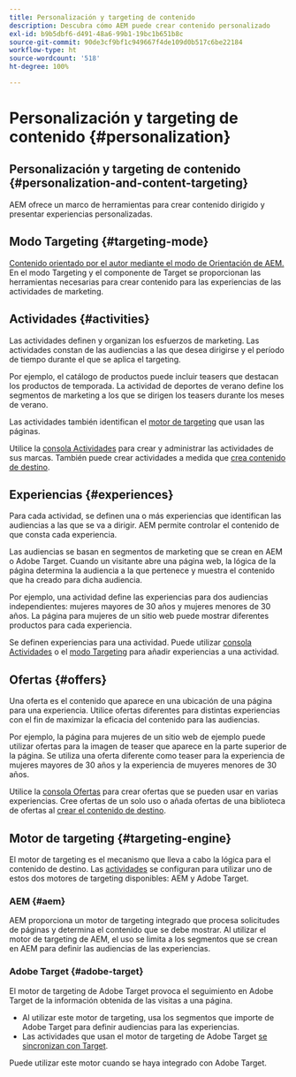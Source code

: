 ```yaml
---
title: Personalización y targeting de contenido
description: Descubra cómo AEM puede crear contenido personalizado
exl-id: b9b5dbf6-d491-48a6-99b1-19bc1b651b8c
source-git-commit: 90de3cf9bf1c949667f4de109d0b517c6be22184
workflow-type: ht
source-wordcount: '518'
ht-degree: 100%

---
```


# Personalización y targeting de contenido {#personalization}

## Personalización y targeting de contenido {#personalization-and-content-targeting}

AEM ofrece un marco de herramientas para crear contenido dirigido y presentar experiencias personalizadas.

## Modo Targeting {#targeting-mode}

[Contenido orientado por el autor mediante el modo de Orientación de AEM. ](/help/sites-cloud/authoring/personalization/targeted-content.md) En el modo Targeting y el componente de Target se proporcionan las herramientas necesarias para crear contenido para las experiencias de las actividades de marketing.

## Actividades {#activities}

Las actividades definen y organizan los esfuerzos de marketing. Las actividades constan de las audiencias a las que desea dirigirse y el período de tiempo durante el que se aplica el targeting.

Por ejemplo, el catálogo de productos puede incluir teasers que destacan los productos de temporada. La actividad de deportes de verano define los segmentos de marketing a los que se dirigen los teasers durante los meses de verano.

Las actividades también identifican el [motor de targeting](#targeting-engine) que usan las páginas.

Utilice la [consola Actividades](/help/sites-cloud/authoring/personalization/activities.md) para crear y administrar las actividades de sus marcas. También puede crear actividades a medida que [crea contenido de destino](/help/sites-cloud/authoring/personalization/targeted-content.md).

## Experiencias {#experiences}

Para cada actividad, se definen una o más experiencias que identifican las audiencias a las que se va a dirigir. AEM permite controlar el contenido de que consta cada experiencia.

Las audiencias se basan en segmentos de marketing que se crean en AEM o Adobe Target. Cuando un visitante abre una página web, la lógica de la página determina la audiencia a la que pertenece y muestra el contenido que ha creado para dicha audiencia.

Por ejemplo, una actividad define las experiencias para dos audiencias independientes: mujeres mayores de 30 años y mujeres menores de 30 años. La página para mujeres de un sitio web puede mostrar diferentes productos para cada experiencia.

Se definen experiencias para una actividad. Puede utilizar [consola Actividades](/help/sites-cloud/authoring/personalization/activities.md#adding-editing-an-activity-using-the-activities-console) o el [modo Targeting](/help/sites-cloud/authoring/personalization/targeted-content.md#adding-and-removing-experiences-using-targeting-mode) para añadir experiencias a una actividad.

## Ofertas {#offers}

Una oferta es el contenido que aparece en una ubicación de una página para una experiencia. Utilice ofertas diferentes para distintas experiencias con el fin de maximizar la eficacia del contenido para las audiencias.

Por ejemplo, la página para mujeres de un sitio web de ejemplo puede utilizar ofertas para la imagen de teaser que aparece en la parte superior de la página. Se utiliza una oferta diferente como teaser para la experiencia de mujeres mayores de 30 años y la experiencia de muyeres menores de 30 años.

Utilice la [consola Ofertas](/help/sites-cloud/authoring/personalization/offers.md) para crear ofertas que se pueden usar en varias experiencias. Cree ofertas de un solo uso o añada ofertas de una biblioteca de ofertas al [crear el contenido de destino](/help/sites-cloud/authoring/personalization/targeted-content.md).

## Motor de targeting {#targeting-engine}

El motor de targeting es el mecanismo que lleva a cabo la lógica para el contenido de destino. Las [actividades](/help/sites-cloud/authoring/personalization/activities.md) se configuran para utilizar uno de estos dos motores de targeting disponibles: AEM y Adobe Target.

### AEM {#aem}

AEM proporciona un motor de targeting integrado que procesa solicitudes de páginas y determina el contenido que se debe mostrar. Al utilizar el motor de targeting de AEM, el uso se limita a los segmentos que se crean en AEM para definir las audiencias de las experiencias.

### Adobe Target {#adobe-target}

El motor de targeting de Adobe Target provoca el seguimiento en Adobe Target de la información obtenida de las visitas a una página.

* Al utilizar este motor de targeting, usa los segmentos que importe de Adobe Target para definir audiencias para las experiencias.
* Las actividades que usan el motor de targeting de Adobe Target [se sincronizan con Target](/help/sites-cloud/authoring/personalization/activities.md#synchronizing-activities-with-adobe-target).

Puede utilizar este motor cuando se haya integrado con Adobe Target. <!--You can use this engine when you have [integrated with Adobe Target](/help/sites-administering/opt-in.md).-->
